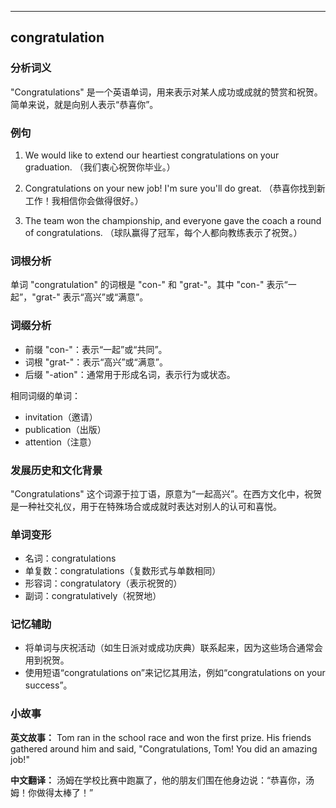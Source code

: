 
---------------
## congratulation
### 分析词义
"Congratulations" 是一个英语单词，用来表示对某人成功或成就的赞赏和祝贺。简单来说，就是向别人表示“恭喜你”。

### 例句
1. We would like to extend our heartiest congratulations on your graduation.
   （我们衷心祝贺你毕业。）

2. Congratulations on your new job! I'm sure you'll do great.
   （恭喜你找到新工作！我相信你会做得很好。）

3. The team won the championship, and everyone gave the coach a round of congratulations.
   （球队赢得了冠军，每个人都向教练表示了祝贺。）

### 词根分析
单词 "congratulation" 的词根是 "con-" 和 "grat-"。其中 "con-" 表示“一起”，"grat-" 表示“高兴”或“满意”。

### 词缀分析
- 前缀 "con-"：表示“一起”或“共同”。
- 词根 "grat-"：表示“高兴”或“满意”。
- 后缀 "-ation"：通常用于形成名词，表示行为或状态。

相同词缀的单词：
- invitation（邀请）
- publication（出版）
- attention（注意）

### 发展历史和文化背景
"Congratulations" 这个词源于拉丁语，原意为“一起高兴”。在西方文化中，祝贺是一种社交礼仪，用于在特殊场合或成就时表达对别人的认可和喜悦。

### 单词变形
- 名词：congratulations
- 单复数：congratulations（复数形式与单数相同）
- 形容词：congratulatory（表示祝贺的）
- 副词：congratulatively（祝贺地）

### 记忆辅助
- 将单词与庆祝活动（如生日派对或成功庆典）联系起来，因为这些场合通常会用到祝贺。
- 使用短语“congratulations on”来记忆其用法，例如“congratulations on your success”。

### 小故事
**英文故事：**
Tom ran in the school race and won the first prize. His friends gathered around him and said, "Congratulations, Tom! You did an amazing job!"

**中文翻译：**
汤姆在学校比赛中跑赢了，他的朋友们围在他身边说：“恭喜你，汤姆！你做得太棒了！”

